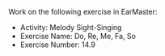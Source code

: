 Work on the following exercise in EarMaster:
- Activity: Melody Sight-Singing
- Exercise Name: Do, Re, Me, Fa, So
- Exercise Number: 14.9
